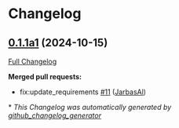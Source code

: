 # Changelog

## [0.1.1a1](https://github.com/OpenVoiceOS/skill-ovos-somafm/tree/0.1.1a1) (2024-10-15)

[Full Changelog](https://github.com/OpenVoiceOS/skill-ovos-somafm/compare/0.1.0...0.1.1a1)

**Merged pull requests:**

- fix:update\_requirements [\#11](https://github.com/OpenVoiceOS/skill-ovos-somafm/pull/11) ([JarbasAl](https://github.com/JarbasAl))



\* *This Changelog was automatically generated by [github_changelog_generator](https://github.com/github-changelog-generator/github-changelog-generator)*
